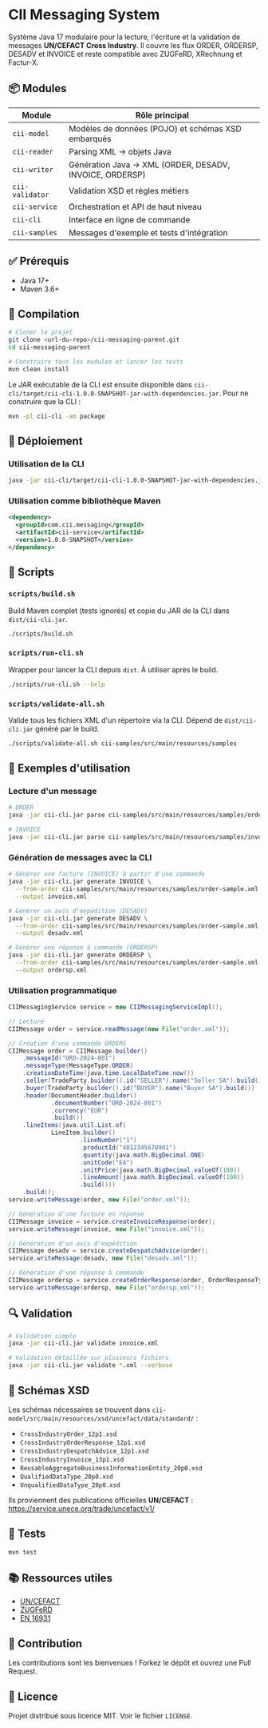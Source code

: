 # CII Messaging System

Système Java 17 modulaire pour la lecture, l'écriture et la validation de messages **UN/CEFACT Cross Industry**.
Il couvre les flux ORDER, ORDERSP, DESADV et INVOICE et reste compatible avec ZUGFeRD, XRechnung et Factur-X.

## 📦 Modules

| Module | Rôle principal |
|--------|----------------|
| `cii-model` | Modèles de données (POJO) et schémas XSD embarqués |
| `cii-reader` | Parsing XML → objets Java |
| `cii-writer` | Génération Java → XML (ORDER, DESADV, INVOICE, ORDERSP) |
| `cii-validator` | Validation XSD et règles métiers |
| `cii-service` | Orchestration et API de haut niveau |
| `cii-cli` | Interface en ligne de commande |
| `cii-samples` | Messages d'exemple et tests d'intégration |

## ✅ Prérequis

- Java 17+
- Maven 3.6+

## 🔨 Compilation

```bash
# Cloner le projet
git clone <url-du-repo>/cii-messaging-parent.git
cd cii-messaging-parent

# Construire tous les modules et lancer les tests
mvn clean install
```

Le JAR exécutable de la CLI est ensuite disponible dans `cii-cli/target/cii-cli-1.0.0-SNAPSHOT-jar-with-dependencies.jar`.
Pour ne construire que la CLI :

```bash
mvn -pl cii-cli -am package
```

## 🚀 Déploiement

### Utilisation de la CLI

```bash
java -jar cii-cli/target/cii-cli-1.0.0-SNAPSHOT-jar-with-dependencies.jar --help
```

### Utilisation comme bibliothèque Maven

```xml
<dependency>
  <groupId>com.cii.messaging</groupId>
  <artifactId>cii-service</artifactId>
  <version>1.0.0-SNAPSHOT</version>
</dependency>
```

## 🤖 Scripts

### `scripts/build.sh`
Build Maven complet (tests ignorés) et copie du JAR de la CLI dans `dist/cii-cli.jar`.

```bash
./scripts/build.sh
```

### `scripts/run-cli.sh`
Wrapper pour lancer la CLI depuis `dist`. À utiliser après le build.

```bash
./scripts/run-cli.sh --help
```

### `scripts/validate-all.sh`
Valide tous les fichiers XML d'un répertoire via la CLI. Dépend de `dist/cii-cli.jar` généré par le build.

```bash
./scripts/validate-all.sh cii-samples/src/main/resources/samples
```

## 📝 Exemples d'utilisation

### Lecture d'un message

```bash
# ORDER
java -jar cii-cli.jar parse cii-samples/src/main/resources/samples/order-sample.xml

# INVOICE
java -jar cii-cli.jar parse cii-samples/src/main/resources/samples/invoice-sample.xml
```

### Génération de messages avec la CLI

```bash
# Générer une facture (INVOICE) à partir d'une commande
java -jar cii-cli.jar generate INVOICE \
  --from-order cii-samples/src/main/resources/samples/order-sample.xml \
  --output invoice.xml

# Générer un avis d'expédition (DESADV)
java -jar cii-cli.jar generate DESADV \
  --from-order cii-samples/src/main/resources/samples/order-sample.xml \
  --output desadv.xml

# Générer une réponse à commande (ORDERSP)
java -jar cii-cli.jar generate ORDERSP \
  --from-order cii-samples/src/main/resources/samples/order-sample.xml \
  --output ordersp.xml
```

### Utilisation programmatique

```java
CIIMessagingService service = new CIIMessagingServiceImpl();

// Lecture
CIIMessage order = service.readMessage(new File("order.xml"));

// Création d'une commande ORDERS
CIIMessage order = CIIMessage.builder()
    .messageId("ORD-2024-001")
    .messageType(MessageType.ORDER)
    .creationDateTime(java.time.LocalDateTime.now())
    .seller(TradeParty.builder().id("SELLER").name("Seller SA").build())
    .buyer(TradeParty.builder().id("BUYER").name("Buyer SA").build())
    .header(DocumentHeader.builder()
            .documentNumber("ORD-2024-001")
            .currency("EUR")
            .build())
    .lineItems(java.util.List.of(
            LineItem.builder()
                    .lineNumber("1")
                    .productId("4012345678901")
                    .quantity(java.math.BigDecimal.ONE)
                    .unitCode("EA")
                    .unitPrice(java.math.BigDecimal.valueOf(100))
                    .lineAmount(java.math.BigDecimal.valueOf(100))
                    .build()))
    .build();
service.writeMessage(order, new File("order.xml"));

// Génération d'une facture en réponse
CIIMessage invoice = service.createInvoiceResponse(order);
service.writeMessage(invoice, new File("invoice.xml"));

// Génération d'un avis d'expédition
CIIMessage desadv = service.createDespatchAdvice(order);
service.writeMessage(desadv, new File("desadv.xml"));

// Génération d'une réponse à commande
CIIMessage ordersp = service.createOrderResponse(order, OrderResponseType.ACCEPTED);
service.writeMessage(ordersp, new File("ordersp.xml"));
```

## 🔍 Validation

```bash
# Validation simple
java -jar cii-cli.jar validate invoice.xml

# Validation détaillée sur plusieurs fichiers
java -jar cii-cli.jar validate *.xml --verbose
```

## 📑 Schémas XSD

Les schémas nécessaires se trouvent dans `cii-model/src/main/resources/xsd/uncefact/data/standard/` :

- `CrossIndustryOrder_12p1.xsd`
- `CrossIndustryOrderResponse_12p1.xsd`
- `CrossIndustryDespatchAdvice_12p1.xsd`
- `CrossIndustryInvoice_13p1.xsd`
- `ReusableAggregateBusinessInformationEntity_20p0.xsd`
- `QualifiedDataType_20p0.xsd`
- `UnqualifiedDataType_20p0.xsd`

Ils proviennent des publications officielles **UN/CEFACT** : <https://service.unece.org/trade/uncefact/v1/>

## 🧪 Tests

```bash
mvn test
```

## 📚 Ressources utiles

- [UN/CEFACT](https://unece.org/trade/uncefact)
- [ZUGFeRD](https://www.zugferd.org/)
- [EN 16931](https://www.en16931.eu/)

## 🤝 Contribution

Les contributions sont les bienvenues ! Forkez le dépôt et ouvrez une Pull Request.

## 📄 Licence

Projet distribué sous licence MIT. Voir le fichier `LICENSE`.
